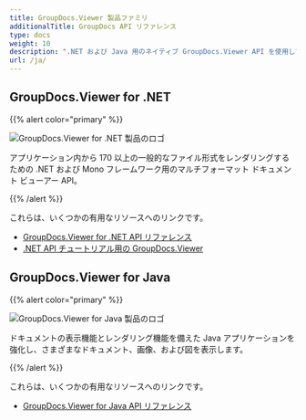 ```yaml
---
title: GroupDocs.Viewer 製品ファミリ
additionalTitle: GroupDocs API リファレンス
type: docs
weight: 10
description: ".NET および Java 用のネイティブ GroupDocs.Viewer API を使用して、クロス プラットフォーム アプリケーションでのドキュメントまたは画像の表示を高速化および簡素化します。"
url: /ja/
---
```


## GroupDocs.Viewer for .NET

{{% alert color="primary" %}} 

![GroupDocs.Viewer for .NET 製品のロゴ](../gdocs_net.png)

アプリケーション内から 170 以上の一般的なファイル形式をレンダリングするための .NET および Mono フレームワーク用のマルチフォーマット ドキュメント ビューアー API。

{{% /alert %}} 

これらは、いくつかの有用なリソースへのリンクです。

- [GroupDocs.Viewer for .NET API リファレンス](/viewer/ja/net/)
- [.NET API チュートリアル用の GroupDocs.Viewer](https://tutorials.groupdocs.com/viewer/ja/net/)


## GroupDocs.Viewer for Java

{{% alert color="primary" %}}

![GroupDocs.Viewer for Java 製品のロゴ](../gdocs_java.png)

ドキュメントの表示機能とレンダリング機能を備えた Java アプリケーションを強化し、さまざまなドキュメント、画像、および図を表示します。

{{% /alert %}}

これらは、いくつかの有用なリソースへのリンクです。

- [GroupDocs.Viewer for Java API リファレンス](/viewer/java/)
